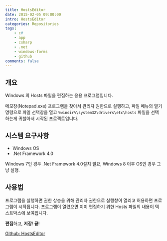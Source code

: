 ```yaml
---
title: HostsEditor
date: 2015-02-05 09:00:00
intro: HostsEditor
categories: Repositories
tags:
    - c#
    - app
    - csharp
    - .net
    - windows-forms
    - github
comments: false
---
```


## 개요

Windows 의 Hosts 파일을 편집하는 응용 프로그램입니다.

메모장(Notepad.exe) 프로그램을 찾아서 관리자 권한으로 실행하고, 파일 메뉴의 열기 명령으로 파일 선택창을 열고 `%windir%\system32\drivers\etc\hosts` 파일을 선택하는게 귀찮아서 시작된 프로젝트입니다.

## 시스템 요구사항

-   Windows OS
-   .Net Framework 4.0

Windows 7인 경우 .Net Framework 4.0설치 필요, Windows 8 이후 OS인 경우 그냥 실행.

## 사용법

프로그램을 실행하면 권한 상승을 위해 관리자 권한으로 실행창이 열리고 허용하면 프로그램이 시작됩니다.
프로그램이 열렸으면 이미 편집하기 위한 Hosts 파일의 내용이 텍스트박스에 보여집니다.

**편집**하고, **저장**! **끝**!

[Github: HostsEditor](https://github.com/bbonkr/HostsEditor)
